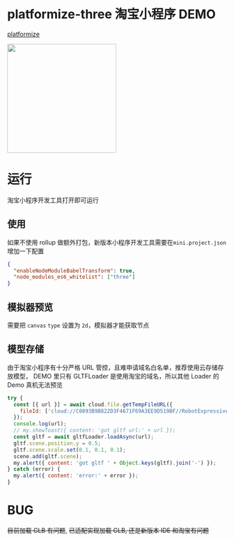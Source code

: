 # platformize-three 淘宝小程序 DEMO

[platformize](https://github.com/deepkolos/platformize)

<div>
  <img src="https://raw.githubusercontent.com/deepkolos/three-platformize-demo-taobao/master/demo.gif" width="250" alt="" style="display:inline-block;"/>
</div>

# 运行

淘宝小程序开发工具打开即可运行

## 使用

如果不使用 rollup 做额外打包，新版本小程序开发工具需要在`mini.project.json`增加一下配置

```json
{
  "enableNodeModuleBabelTransform": true,
  "node_modules_es6_whitelist": ["three"]
}
```

## 模拟器预览

需要把 `canvas` `type` 设置为 `2d`，模拟器才能获取节点

## 模型存储

由于淘宝小程序有十分严格 URL 管控，且难申请域名白名单，推荐使用云存储存放模型，
DEMO 里只有 GLTFLoader 是使用淘宝的域名，所以其他 Loader 的 Demo 真机无法预览

```js
try {
  const [{ url }] = await cloud.file.getTempFileURL({
    fileId: ['cloud://C0893B9B822D3F4671F69A3EE9D519BF//RobotExpressive.glb'],
  });
  console.log(url);
  // my.showToast({ content: 'got gltf url:' + url });
  const gltf = await gltfLoader.loadAsync(url);
  gltf.scene.position.y = 0.5;
  gltf.scene.scale.set(0.1, 0.1, 0.1);
  scene.add(gltf.scene);
  my.alert({ content: 'got gltf ' + Object.keys(gltf).join('-') });
} catch (error) {
  my.alert({ content: 'error:' + error });
}
```

# BUG

~~目前加载 GLB 有问题~~, ~~已适配实现加载 GLB, 还是新版本 IDE 和淘宝有问题~~
